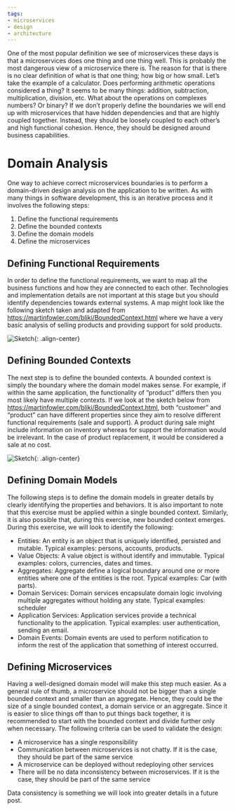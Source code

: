 ```yaml
---
tags:
- microservices
- design
- architecture
---
```


One of the most popular definition we see of microservices these days is that a microservices does one thing and one thing well. This is probably the most dangerous view of a microservice there is. The reason for that is there is no clear definition of what is that one thing; how big or how small. Let’s take the example of a calculator. Does performing arithmetic operations considered a thing? It seems to be many things: addition, subtraction, multiplication, division, etc. What about the operations on complexes numbers? Or binary? If we don’t properly define the boundaries we will end up with microservices that have hidden dependencies and that are highly coupled together. Instead, they should be loosely coupled to each other’s and high functional cohesion. Hence, they should be designed around business capabilities.

# Domain Analysis

One way to achieve correct microservices boundaries is to perform a domain-driven design analysis on the application to be written. As with many things in software development, this is an iterative process and it involves the following steps:

1. Define the functional requirements
2. Define the bounded contexts
3. Define the domain models
4. Define the microservices

## Defining Functional Requirements
In order to define the functional requirements, we want to map all the business functions and how they are connected to each other. Technologies and implementation details are not important at this stage but you should identify dependencies towards external systems. A map might look like the following sketch taken and adapted from https://martinfowler.com/bliki/BoundedContext.html where we have a very basic analysis of selling products and providing support for sold products.

![Sketch]({{site.url}}/resources/2018-05-11-Defining-Microservices-Boundaries/Images/sketch-1.png "Sketch"){: .align-center}
 
## Defining Bounded Contexts
The next step is to define the bounded contexts. A bounded context is simply the boundary where the domain model makes sense. For example, if within the same application, the functionality of “product” differs then you most likely have multiple contexts. If we look at the sketch below from https://martinfowler.com/bliki/BoundedContext.html, both “customer” and “product” can have different properties since they aim to resolve different functional requirements (sale and support). A product during sale might include information on inventory whereas for support the information would be irrelevant. In the case of product replacement, it would be considered a sale at no cost. 

![Sketch]({{site.url}}/resources/2018-05-11-Defining-Microservices-Boundaries/Images/sketch-2.png "Sketch"){: .align-center}
 
## Defining Domain Models
The following steps is to define the domain models in greater details by clearly identifying the properties and behaviors. It is also important to note that this exercise must be applied within a single bounded context. Similarly, it is also possible that, during this exercise, new bounded context emerges. During this exercise, we will look to identify the following:
- Entities: An entity is an object that is uniquely identified, persisted and mutable. Typical examples: persons, accounts, products.
- Value Objects: A value object is without identify and immutable. Typical examples: colors, currencies, dates and times.
- Aggregates: Aggregate define a logical boundary around one or more entities where one of the entities is the root. Typical examples: Car (with parts).
- Domain Services: Domain services encapsulate domain logic involving multiple aggregates without holding any state. Typical examples: scheduler
- Application Services: Application services provide a technical functionality to the application. Typical examples: user authentication, sending an email.
- Domain Events: Domain events are used to perform notification to inform the rest of the application that something of interest occurred.

## Defining Microservices
Having a well-designed domain model will make this step much easier. As a general rule of thumb, a microservice should not be bigger than a single bounded context and smaller than an aggregate. Hence, they could be the size of a single bounded context, a domain service or an aggregate. Since it is easier to slice things off than to put things back together, it is recommended to start with the bounded context and divide further only when necessary. The following criteria can be used to validate the design:
- A microservice has a single responsibility
- Communication between microservices is not chatty. If it is the case, they should be part of the same service
- A microservice can be deployed without redeploying other services
- There will be no data inconsistency between microservices. If it is the case, they should be part of the same service

Data consistency is something we will look into greater details in a future post.
